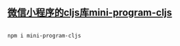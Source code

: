 ## [微信小程序的cljs库mini-program-cljs](https://www.npmjs.com/package/mini-program-cljs)

```sh

npm i mini-program-cljs

```

